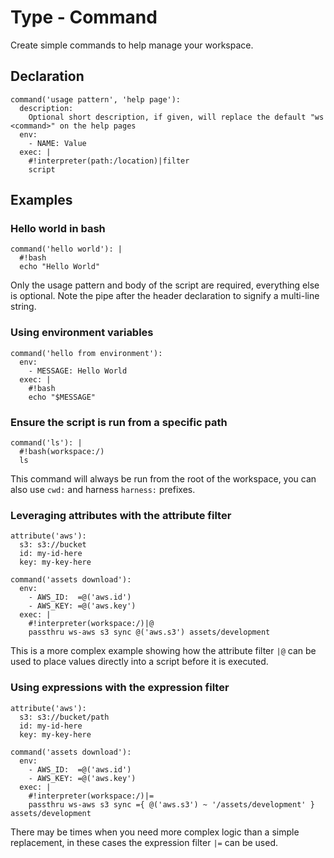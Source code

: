 # Type - Command

Create simple commands to help manage your workspace.

## Declaration

```
command('usage pattern', 'help page'):
  description:
    Optional short description, if given, will replace the default "ws <command>" on the help pages
  env:
    - NAME: Value
  exec: |
    #!interpreter(path:/location)|filter
    script
```

## Examples

### Hello world in bash

```
command('hello world'): |
  #!bash
  echo "Hello World"
```

Only the usage pattern and body of the script are required, everything else is optional. Note the pipe after the header declaration to signify a multi-line string.

### Using environment variables

```
command('hello from environment'):
  env:
    - MESSAGE: Hello World
  exec: |
    #!bash
    echo "$MESSAGE"
```

### Ensure the script is run from a specific path

```
command('ls'): |
  #!bash(workspace:/)
  ls
```

This command will always be run from the root of the workspace, you can also use `cwd:` and harness `harness:` prefixes.

### Leveraging attributes with the attribute filter

```
attribute('aws'):
  s3: s3://bucket
  id: my-id-here
  key: my-key-here

command('assets download'):
  env:
    - AWS_ID:  =@('aws.id')
    - AWS_KEY: =@('aws.key')
  exec: |
    #!interpreter(workspace:/)|@
    passthru ws-aws s3 sync @('aws.s3') assets/development
```

This is a more complex example showing how the attribute filter `|@` can be used to place values directly into a script before it is executed.

### Using expressions with the expression filter

```
attribute('aws'):
  s3: s3://bucket/path
  id: my-id-here
  key: my-key-here

command('assets download'):
  env:
    - AWS_ID:  =@('aws.id')
    - AWS_KEY: =@('aws.key')
  exec: |
    #!interpreter(workspace:/)|=
    passthru ws-aws s3 sync ={ @('aws.s3') ~ '/assets/development' } assets/development
```

There may be times when you need more complex logic than a simple replacement, in these cases the expression filter `|=` can be used.
